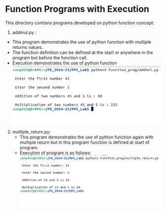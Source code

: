 # Function Programs with Execution

This directory contians programs developed on python function concept:
1. addmul.py :
  - This program demonstrates the use of python function with multiple returns values.
  - The function definition can be defined at the start or anywhere in the program but before the function call.
  - Execution demonstrates the use of python function
![Application Execution](https://github.com/KiranGaikwad2020/PPS_Lab/blob/Dev/images/addmul_prog_output.png)
    
2. multiple_return.py:
   - This program demonstrates the use of python function again with multiple return but in this program function is defined at start of program.
   - Execution of program is as follows:
![Application Execution](https://github.com/KiranGaikwad2020/PPS_Lab/blob/Dev/images/multiple_return_prog_output.png)
